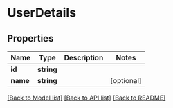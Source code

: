# UserDetails

## Properties
Name | Type | Description | Notes
------------ | ------------- | ------------- | -------------
**id** | **string** |  | 
**name** | **string** |  | [optional] 

[[Back to Model list]](../README.md#documentation-for-models) [[Back to API list]](../README.md#documentation-for-api-endpoints) [[Back to README]](../README.md)


